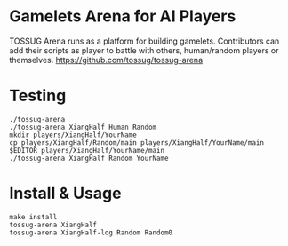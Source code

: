 Gamelets Arena for AI Players
=============================
TOSSUG Arena runs as a platform for building gamelets.
Contributors can add their scripts as player to battle with others,
human/random players or themselves. <https://github.com/tossug/tossug-arena>

Testing
=======
	./tossug-arena
	./tossug-arena XiangHalf Human Random
	mkdir players/XiangHalf/YourName
	cp players/XiangHalf/Random/main players/XiangHalf/YourName/main
	$EDITOR players/XiangHalf/YourName/main
	./tossug-arena XiangHalf Random YourName

Install & Usage
===============
	make install
	tossug-arena XiangHalf
	tossug-arena XiangHalf-log Random Random0
